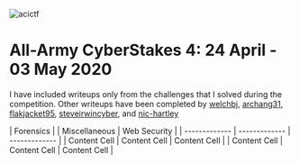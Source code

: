 ![acictf](https://github.com/eesantiago/Writeups/blob/master/CyberStakes_2020/acictf.JPG)


# All-Army CyberStakes 4: 24 April - 03 May 2020

I have included writeups only from the challenges that I solved during the competition.  Other writeups have been completed by [welchbj](https://github.com/welchbj/ctf/tree/master/writeups/2020/CyberStakes), [archang31](https://github.com/archang31/aacs4-writeups), [flakjacket95](https://github.com/flakjacket95/cyberstakes_2020), [steveirwincyber](https://github.com/steveirwincyber/CyberStakes2020/tree/master), and [nic-hartley](https://nic-hartley.github.io/acictf-writeups/
)

| Forensics |  | Miscellaneous | Web Security | 
| ------------- | ------------- | ------------- |
| Content Cell  | Content Cell  | Content Cell  |
| Content Cell  | Content Cell  | Content Cell  |
